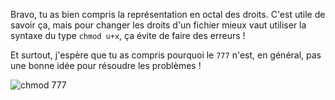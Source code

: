 

Bravo, tu as bien compris la représentation en octal des droits.
C'est utile de savoir ça, mais pour changer les droits d'un fichier mieux vaut utiliser la syntaxe du type `chmod u+x`, ça évite de faire des erreurs !

Et surtout, j'espère que tu as compris pourquoi le `777` n'est, en général, pas une bonne idée pour résoudre les problèmes !

![chmod 777](./assets/chmod777.png)
